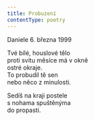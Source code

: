 ```yaml
---
title: Probuzení
contentType: poetry
---
```


<section>

Daniele 6. března 1999

Tvé bílé, houslové tělo  
proti svitu měsíce má v okně  
ostré okraje.  
To probudil tě sen  
nebo něco z minulosti.

</section>

<section>

Sedíš na kraji postele  
s nohama spuštěnýma  
do propasti.

</section>
